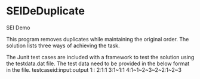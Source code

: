 # SEIDeDuplicate
SEI Demo

This program removes duplicates while maintaining the original order. The solution lists three ways of achieving the task.

The Junit test cases are included with a framework to test the solution using the testdata.dat file.
The test data need to be provided in the below format in the file.
testcaseid:input:output
1::
2:1:1
3:1~1:1
4:1~1~2~3~2~2:1~2~3
